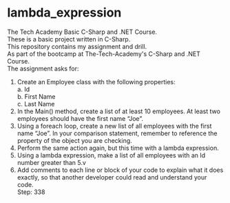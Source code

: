# lambda_expression
The Tech Academy Basic C-Sharp and .NET Course.<br> 
These is a basic project written in C-Sharp.<br> 
This repository contains my assignment and drill.<br>
As part of the bootcamp at The-Tech-Academy's C-Sharp and .NET Course.<br>
The assignment asks for:<br>
1. Create an Employee class with the following properties:<br>
a. Id<br>
b. First Name<br>
c. Last Name<br>
2. In the Main() method, create a list of at least 10 employees. At least two employees should have the first name “Joe”.<br>
3. Using a foreach loop, create a new list of all employees with the first name “Joe”. In your comparison statement, remember to reference the property of the object you are checking.<br>
4. Perform the same action again, but this time with a lambda expression.<br>
5. Using a lambda expression, make a list of all employees with an Id number greater than 5.v
6. Add comments to each line or block of your code to explain what it does exactly, so that another developer could read and understand your code.<br>
Step: 338
